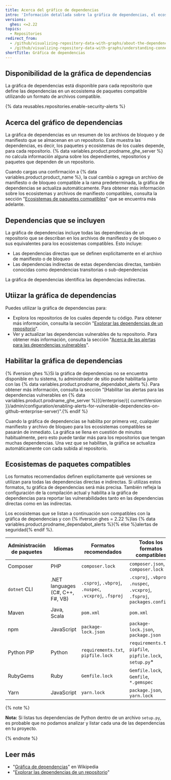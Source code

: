 ```yaml
---
title: Acerca del gráfico de dependencias
intro: 'Información detallada sobre la gráfica de dependencias, el ecosistema con el que es compatible, y sobre cómo determina de qué paquetes depende un repositorio.'
versions:
  ghes: <=2.22
topics:
  - Repositories
redirect_from:
  - /github/visualizing-repository-data-with-graphs/about-the-dependency-graph
  - /github/visualizing-repository-data-with-graphs/understanding-connections-between-repositories/about-the-dependency-graph
shortTitle: Gráfica de dependencias
---
```


<!--See /content/code-security/supply-chain-security/about-the-dependency-graph for the latest version of this article -->

## Disponibilidad de la gráfica de dependencias

La gráfica de dependencias está disponible para cada repositorio que define las dependencias en un ecosistema de paquetes compatible utilizando un formato de archivos compatible.

{% data reusables.repositories.enable-security-alerts %}

## Acerca del gráfico de dependencias

La gráfica de dependencias es un resumen de los archivos de bloqueo y de manifiesto que se almacenan en un repositorio. Este muestra las dependencias, es decir, los paquetes y ecosistemas de los cuales depende, para cada repositorio. {% data variables.product.prodname_ghe_server %} no calcula información alguna sobre los dependientes, repositorios y paquetes que dependen de un repositorio.

Cuando cargas una confirmación a {% data variables.product.product_name %}, la cual cambia o agrega un archivo de manifiesto o de bloqueo compatible a la rama predeterminada, la gráfica de dependencias se actualiza automáticamente. Para obtener más información sobre los ecosistemas y archivos de manifiesto compatibles, consulta la sección "[Ecosistemas de paquetes compatibles](#supported-package-ecosystems)" que se encuentra más adelante.

## Dependencias que se incluyen

La gráfica de dependencias incluye todas las dependencias de un repositorio que se describan en los archivos de manifiesto y de bloqueo o sus equivalentes para los ecosistemas compatibles. Esto incluye:

- Las dependencias directas que se definen explícitamente en el archivo de manifiesto o de bloqueo
- Las dependencias indirectas de estas dependencias directas, también conocidas como dependencias transitorias o sub-dependencias

La gráfica de dependencias identifica las dependencias indirectas.

## Utiizar la gráfica de dependencias

Puedes utilizar la gráfica de dependencias para:

- Explora los repositorios de los cuales depende tu código. Para obtener más información, consulta la sección "[Explorar las dependencias de un repositorio](/github/visualizing-repository-data-with-graphs/exploring-the-dependencies-of-a-repository)".
- Ver y actualizar las dependencias vulnerables de tu repositorio. Para obtener más información, consulta la sección "[Acerca de las alertas para las dependencias vulnerables](/github/managing-security-vulnerabilities/about-alerts-for-vulnerable-dependencies)".

## Habilitar la gráfica de dependencias

{% ifversion ghes %}Si la gráfica de dependencias no se encuentra disponible en tu sistema, tu administrador de sitio puede habilitarla junto con las {% data variables.product.prodname_dependabot_alerts %}. Para obtener más información, consulta la sección "[Habilitar las alertas para las dependencias vulnerables en {% data variables.product.prodname_ghe_server %}](/enterprise/{{ currentVersion }}/admin/configuration/enabling-alerts-for-vulnerable-dependencies-on-github-enterprise-server)".{% endif %}


Cuando la gráfica de dependencias se habilita por primera vez, cualquier manifiesto y archivo de bloqueo para los ecosistemas compatibles se pasarán de inmediato. La gráfica se llena en cuestión de minutos habitualmente, pero esto puede tardar más para los repositorios que tengan muchas dependencias. Una vez que se habilitan, la gráfica se actualiza automáticamente con cada subida al repositorio.

## Ecosistemas de paquetes compatibles
<!-- If you make changes to this feature, update /getting-started-with-github/github-language-support to reflect any changes to supported packages. -->

Los formatos recomendados definen explícitamente qué versiones se utilizan para todas las dependencias directas e indirectas. Si utilizas estos formatos, tu gráfica de dependencias será más precisa. También refleja la configuración de la compilación actual y habilita a la gráfica de dependencias para reportar las vulnerabilidades tanto en las dependencias directas como en las indirectas.

Los ecosistemas que se listan a continuación son compatibles con la gráfica de dependencias y con {% ifversion ghes = 2.22 %}las {% data variables.product.prodname_dependabot_alerts %}{% else %}alertas de seguridad{% endif %}.

| Administración de paquetes | Idiomas                          | Formatos recomendados                                  | Todos los formatos compatibles                                            |
| -------------------------- | -------------------------------- | ------------------------------------------------------ | ------------------------------------------------------------------------- |
| Composer                   | PHP                              | `composer.lock`                                        | `composer.json`, `composer.lock`                                          |
| `dotnet` CLI               | .NET languages (C#, C++, F#, VB) | `.csproj`, `.vbproj`, `.nuspec`, `.vcxproj`, `.fsproj` | `.csproj`, `.vbproj`, `.nuspec`, `.vcxproj`, `.fsproj`, `packages.config` |
| Maven                      | Java, Scala                      | `pom.xml`                                              | `pom.xml`                                                                 |
| npm                        | JavaScript                       | `package-lock.json`                                    | `package-lock.json`, `package.json`                                       |
| Python PIP                 | Python                           | `requirements.txt`, `pipfile.lock`                     | `requirements.txt`, `pipfile`, `pipfile.lock`, `setup.py`*                |
| RubyGems                   | Ruby                             | `Gemfile.lock`                                         | `Gemfile.lock`, `Gemfile`, `*.gemspec`                                    |
| Yarn                       | JavaScript                       | `yarn.lock`                                            | `package.json`, `yarn.lock`                                               |

{% note %}

**Nota:** Si listas tus dependencias de Python dentro de un archivo `setup.py`, es probable que no podamos analizar y listar cada una de las dependencias en tu proyecto.

{% endnote %}

## Leer más

- "[Gráfica de dependencias](https://en.wikipedia.org/wiki/Dependency_graph)" en Wikipedia
- "[Explorar las dependencias de un repositorio](/github/visualizing-repository-data-with-graphs/exploring-the-dependencies-of-a-repository)"
